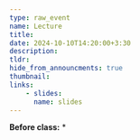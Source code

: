 ```yaml
---
type: raw_event
name: Lecture
title: 
date: 2024-10-10T14:20:00+3:30
description: 
tldr: 
hide_from_announcments: true
thumbnail:
links:
    - slides: 
      name: slides
---
```


**Before class:**
* 
